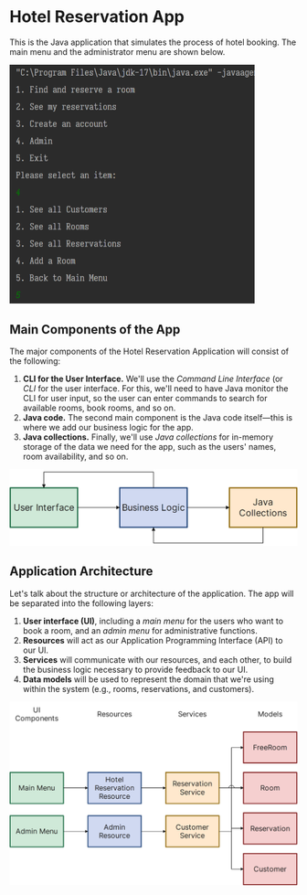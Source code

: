 # Hotel Reservation App

This is the Java application that simulates the process of hotel booking. The main menu and the administrator menu are shown below.

<img src="README.assets/ui.png" alt="ui" style="zoom:50%;" />

## Main Components of the App

The major components of the Hotel Reservation Application will consist of the following:

1. **CLI for the User Interface.** We'll use the *Command Line Interface* (or *CLI* for the user interface. For this, we'll need to have Java monitor the  CLI for user input, so the user can enter commands to search for  available rooms, book rooms, and so on.
2. **Java code.** The second main component is the Java code itself—this is where we add our business logic for the app.
3. **Java collections.** Finally,  we'll use *Java collections* for in-memory storage of the data we need for the app, such as the users' names, room availability, and so on.

<img src="README.assets/structure.png" alt="structure" style="zoom:50%;" />

## Application Architecture

Let's talk about the structure or architecture of the application. The app will be separated into the following layers:

1. **User interface (UI)**, including a *main menu* for the users who want to book a room, and an *admin menu* for administrative functions.
2. **Resources** will act as our Application Programming Interface (API) to our UI.
3. **Services** will communicate with our resources, and each other, to build the business logic necessary to provide feedback to our UI.
4. **Data models** will be used to represent the domain that we're using within the system (e.g., rooms, reservations, and customers).

<img src="README.assets/architecture.png" alt="architecture" style="zoom:50%;" />